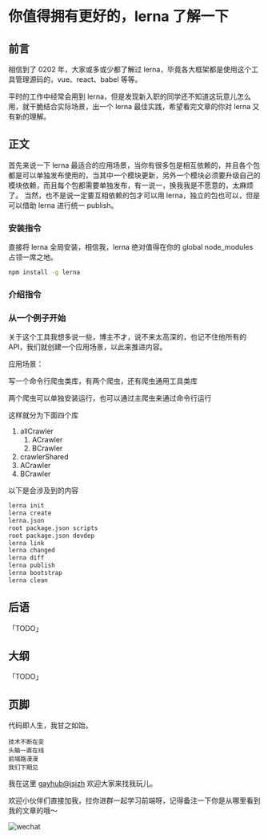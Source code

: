 # 你值得拥有更好的，lerna 了解一下

## 前言

相信到了 0202 年，大家或多或少都了解过 lerna，毕竟各大框架都是使用这个工具管理源码的，vue、react、babel 等等。

平时的工作中经常会用到 lerna，但是发现新入职的同学还不知道这玩意儿怎么用，就干脆结合实际场景，出一个 lerna 最佳实践，希望看完文章的你对 lerna 又有新的理解。

## 正文

首先来说一下 lerna 最适合的应用场景，当你有很多包是相互依赖的，并且各个包都是可以单独发布使用的，当其中一个模块更新，另外一个模块必须要升级自己的模块依赖，而且每个包都需要单独发布，有一说一，换我我是不愿意的，太麻烦了。
当然，也不是说一定要互相依赖的包才可以用 lerna，独立的包也可以，但是可以借助 lerna 进行统一 publish。

### 安装指令

直接将 lerna 全局安装，相信我，lerna 绝对值得在你的 global node_modules 占领一席之地。

```bash
npm install -g lerna
```

### 介绍指令

### 从一个例子开始

关于这个工具我想多说一些，博主不才，说不来太高深的，也记不住他所有的 API，我们就创建一个应用场景，以此来推进内容。

应用场景：

写一个命令行爬虫类库，有两个爬虫，还有爬虫通用工具类库

两个爬虫可以单独安装运行，也可以通过主爬虫来通过命令行运行

这样就分为下面四个库

1. allCrawler
   1. ACrawler
   2. BCrawler
2. crawlerShared
3. ACrawler
4. BCrawler

以下是会涉及到的内容

```bash
lerna init
lerna create
lerna.json
root package.json scripts
root package.json devdep
lerna link
lerna changed
lerna diff
lerna publish
lerna bootstrap
lerna clean
```

## 后语

「TODO」

## 大纲

「TODO」

## 页脚

代码即人生，我甘之如饴。

```
技术不断在变
头脑一直在线
前端路漫漫
我们下期见
```

我在这里 [gayhub@jsjzh](https://github.com/jsjzh) 欢迎大家来找我玩儿。

欢迎小伙伴们直接加我，拉你进群一起学习前端呀，记得备注一下你是从哪里看到我的文章的哦～

![wechat](https://i.loli.net/2019/03/11/5c867208cc9c0.jpg)
